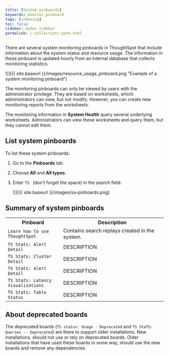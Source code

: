 ```yaml
---
title: [System pinboards]
keywords: monitor,pinboard
tags: [indexing]
toc: false
sidebar: mydoc_sidebar
permalink: /:collection/:path.html
---
```

There are several system monitoring pinboards in ThoughtSpot that include
information about the system status and resource usage. The information in these
pinboard is updated hourly from an internal database that collects monitoring
statistics.

 ![]({{ site.baseurl }}/images/resource_usage_pinboard.png "Example of a system monitoring pinboard")


 The monitoring pinboards can only be viewed by users with the administrator
 privilege. They are based on worksheets, which administrators can view, but not
 modify. However, you can create new monitoring reports from the
 worksheets.

 The monitoring information in **System Health** query several underlying
 worksheets. Administrators can view these worksheets and query them, but they
 cannot edit them.

## List system pinboards

To list these system pinboards:

1. Go to the **Pinboards** tab.
2. Choose **All** and **All types**.
3. Enter `TS ` (don't forget the space) in the search field.

   ![]({{ site.baseurl }}/images/su-pinboards.png)

## Summary of system pinboards

<table>
<colgroup>
   <col style="width:35%" />
   <col style="width:65%" />
</colgroup>
   <tr>
      <th>Pinboard</th>
      <th>Description</th>
   </tr>
   <tr>
      <td><code class="highlighter-rouge">Learn how to use ThoughtSpot</code></td>
      <td>
         Contains search replays created in the system.
      </td>
   </tr>
   <tr>
      <td><code class="highlighter-rouge">TS Stats: Alert Detail</code></td>
      <td>
         DESCRIPTION
      </td>
   </tr>
   <tr>
      <td><code class="highlighter-rouge">TS Stats: Cluster Detail</code></td>
      <td>
         DESCRIPTION
      </td>
   </tr>
   <tr>
      <td><code class="highlighter-rouge">TS Stats: Alert Detail</code></td>
      <td>
         DESCRIPTION
      </td>
   </tr>
   <tr>
      <td><code class="highlighter-rouge">TS Stats: Latency Visualizations</code></td>
      <td>
         DESCRIPTION
      </td>
   </tr>
   <tr>
      <td><code class="highlighter-rouge">TS Stats: Table Status</code></td>
      <td>
         DESCRIPTION
      </td>
   </tr>
  </table>


## About deprecated boards

The deprecated boards (`TS status: Usage - Deprecated` and `TS StaTS: Queries --
Deprecated`) are there to support older installations. New installations, should
not use or rely on deprecated boards. Older installations that have used these
boards in some way, should use the new boards and remove any dependencies.
